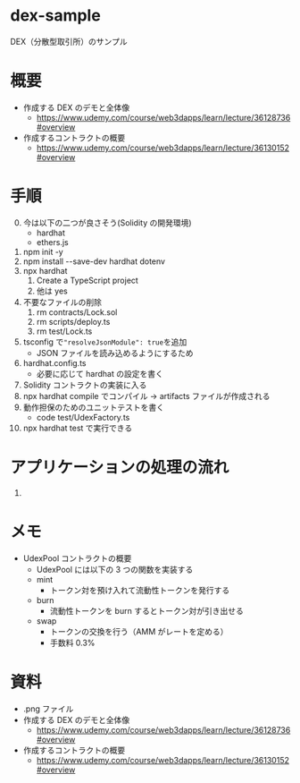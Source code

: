 # dex-sample

DEX（分散型取引所）のサンプル

# 概要

- 作成する DEX のデモと全体像
  - https://www.udemy.com/course/web3dapps/learn/lecture/36128736#overview
- 作成するコントラクトの概要
  - https://www.udemy.com/course/web3dapps/learn/lecture/36130152#overview

# 手順

0. 今は以下の二つが良さそう(Solidity の開発環境)
   - hardhat
   - ethers.js
1. npm init -y
2. npm install --save-dev hardhat dotenv
3. npx hardhat
   1. Create a TypeScript project
   2. 他は yes
4. 不要なファイルの削除
   1. rm contracts/Lock.sol
   2. rm scripts/deploy.ts
   3. rm test/Lock.ts
5. tsconfig で`"resolveJsonModule": true`を追加
   - JSON ファイルを読み込めるようにするため
6. hardhat.config.ts
   - 必要に応じて hardhat の設定を書く
7. Solidity コントラクトの実装に入る
8. npx hardhat compile でコンパイル -> artifacts ファイルが作成される
9. 動作担保のためのユニットテストを書く
   - code test/UdexFactory.ts
10. npx hardhat test で実行できる

# アプリケーションの処理の流れ

1.

# メモ

- UdexPool コントラクトの概要
  - UdexPool には以下の 3 つの関数を実装する
  - mint
    - トークン対を預け入れて流動性トークンを発行する
  - burn
    - 流動性トークンを burn するとトークン対が引き出せる
  - swap
    - トークンの交換を行う（AMM がレートを定める）
    - 手数料 0.3%

# 資料

- .png ファイル
- 作成する DEX のデモと全体像
  - https://www.udemy.com/course/web3dapps/learn/lecture/36128736#overview
- 作成するコントラクトの概要
  - https://www.udemy.com/course/web3dapps/learn/lecture/36130152#overview
